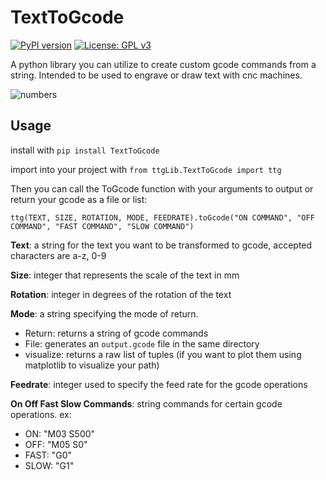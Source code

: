 # TextToGcode

[![PyPI version](https://badge.fury.io/py/TextToGcode.svg)](https://badge.fury.io/py/TextToGcode) 
[![License: GPL v3](https://img.shields.io/badge/License-GPLv3-blue.svg)](https://www.gnu.org/licenses/gpl-3.0)

 A python library you can utilize to create custom gcode commands from a string. Intended to be used to engrave or draw text with cnc machines.

![numbers](https://i.imgur.com/Gk8xTg3.png)

## Usage

install with `pip install TextToGcode`

import into your project with `from ttgLib.TextToGcode import ttg`

Then you can call the ToGcode function with your arguments to output or return your gcode as a file or list:

`ttg(TEXT, SIZE, ROTATION, MODE, FEEDRATE).toGcode("ON COMMAND", "OFF COMMAND", "FAST COMMAND", "SLOW COMMAND")`

**Text**: a string for the text you want to be transformed to gcode, accepted characters are a-z, 0-9

**Size**: integer that represents the scale of the text in mm

**Rotation**: integer in degrees of the rotation of the text

**Mode**: a string specifying the mode of return.

- Return: returns a string of gcode commands
- File: generates an `output.gcode` file in the same directory
- visualize: returns a raw list of tuples (if you want to plot them using matplotlib to visualize your path)

**Feedrate**: integer used to specify the feed rate for the gcode operations

**On Off Fast Slow Commands**: string commands for certain gcode operations. ex:

- ON: "M03 S500"
- OFF: "M05 S0"
- FAST: "G0"
- SLOW: "G1"
